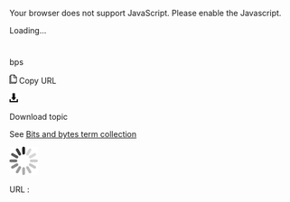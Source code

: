 Your browser does not support JavaScript. Please enable the Javascript.

Loading...

# 

bps

![Copy URL](bps_files/Copy.png)
Copy URL

![Download](bps_files/Download.png)

Download topic

See [Bits and bytes term collection](https://worldready.cloudapp.net/Styleguide/Read?id=2700&topicid=26920)

![In progress](bps_files/activity-large.gif)

URL :
